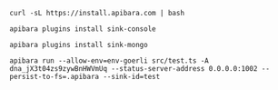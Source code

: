 



















































































































































































































































































































































































































































































































































































































































































































































































































































































































































































































































































































































































































































































































```
curl -sL https://install.apibara.com | bash

apibara plugins install sink-console

apibara plugins install sink-mongo

apibara run --allow-env=env-goerli src/test.ts -A dna_jX3t04zs9zywBnHWVmUq --status-server-address 0.0.0.0:1002 --persist-to-fs=.apibara --sink-id=test
```